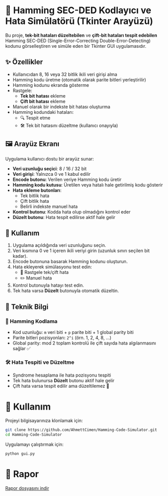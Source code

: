 # 🧠 Hamming SEC-DED Kodlayıcı ve Hata Simülatörü (Tkinter Arayüzü)

Bu proje, **tek-bit hataları düzeltebilen** ve **çift-bit hataları tespit edebilen** Hamming SEC-DED (Single-Error-Correcting Double-Error-Detecting) kodunu görselleştiren ve simüle eden bir Tkinter GUI uygulamasıdır.

## ✨ Özellikler

- Kullanıcıdan 8, 16 veya 32 bitlik ikili veri girişi alma
- Hamming kodu üretme (otomatik olarak parite bitleri yerleştirilir)
- Hamming kodunu ekranda gösterme
- Rastgele:
  - **Tek bit hatası** ekleme
  - **Çift bit hatası** ekleme
- Manuel olarak bir indekste bit hatası oluşturma
- Hamming kodundaki hataları:
  - 🔍 Tespit etme
  - 🛠️ Tek bit hatasını düzeltme (kullanıcı onayıyla)

## 🖼️ Arayüz Ekranı

Uygulama kullanıcı dostu bir arayüz sunar:

- **Veri uzunluğu seçici**: 8 / 16 / 32 bit
- **Veri girişi**: Yalnızca 0 ve 1 kabul edilir
- **Encode butonu**: Verilen veriye Hamming kodu üretir
- **Hamming kodu kutusu**: Üretilen veya hatalı hale getirilmiş kodu gösterir
- **Hata ekleme butonları**:
  - Tek bitlik hata
  - Çift bitlik hata
  - Belirli indekste manuel hata
- **Kontrol butonu**: Kodda hata olup olmadığını kontrol eder
- **Düzelt butonu**: Hata tespit edilirse aktif hale gelir

## 🧪 Kullanım

1. Uygulama açıldığında veri uzunluğunu seçin.
2. Veri kısmına 0 ve 1 içeren ikili veriyi girin (uzunluk sınırı seçilen bit kadar).
3. Encode butonuna basarak Hamming kodunu oluşturun.
4. Hata ekleyerek simülasyonu test edin:
   - 🎯 Rastgele tek/çift hata
   - ✏️ Manuel hata
5. Kontrol butonuyla hatayı test edin.
6. Tek hata varsa **Düzelt** butonuyla otomatik düzeltin.

## 🧬 Teknik Bilgi

### 🧾 Hamming Kodlama

- Kod uzunluğu: `m` veri biti + `p` parite biti + 1 global parity biti
- Parite bitleri pozisyonları: `2^i` (örn. 1, 2, 4, 8, ...)
- Global parity: mod 2 toplam kontrolü ile çift sayıda hata algılanmasını sağlar ✅

### 🛠️ Hata Tespiti ve Düzeltme

- Syndrome hesaplama ile hata pozisyonu tespiti
- Tek hata bulunursa **Düzelt** butonu aktif hale gelir
- Çift hata varsa tespit edilir ama düzeltilemez 🚫

# 🚀 Kullanım

Projeyi bilgisayarınıza klonlamak için:

```bash
git clone https://github.com/AhmettCimen/Hamming-Code-Simulator.git
cd Hamming-Code-Simulator


```
Uygulamayı çalıştırmak için:
```bash
python gui.py
```
# 🧾 Rapor
[Rapor dosyasını indir](BLM230_Proje_AhmetÇimen_23360859073.pdf)








